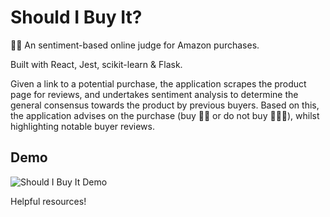 # Should I Buy It?
💃🏾 An sentiment-based online judge for Amazon purchases.

Built with React, Jest, scikit-learn & Flask.

Given a link to a potential purchase, the application scrapes the product page for reviews, and undertakes sentiment analysis to determine the general consensus towards the product by previous buyers. Based on this, the application advises on the purchase (buy 👍🏾 or do not buy 🙅🏾‍♀️), whilst highlighting notable buyer reviews.

## Demo
![Should I Buy It Demo](https://giphy.com/gifs/coming-soon-l46Cmwy8HWPsMcmw8)

Helpful resources!